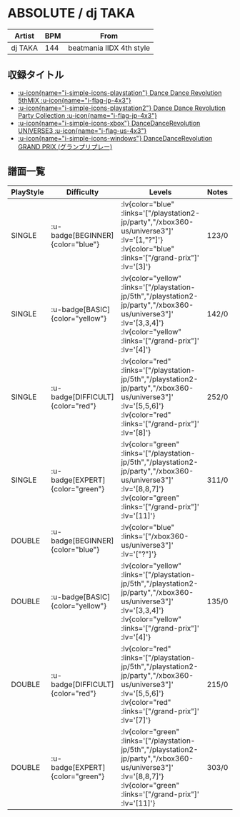 # ABSOLUTE / dj TAKA

|Artist|BPM|From|
|------|---|----|
|dj TAKA|144|beatmania IIDX 4th style|

## 収録タイトル

- [ :u-icon{name="i-simple-icons-playstation"} Dance Dance Revolution 5thMIX :u-icon{name="i-flag-jp-4x3"} ](/playstation-jp/5th)
- [ :u-icon{name="i-simple-icons-playstation2"} Dance Dance Revolution Party Collection :u-icon{name="i-flag-jp-4x3"} ](/playstation2-jp/party)
- [ :u-icon{name="i-simple-icons-xbox"} DanceDanceRevolution UNIVERSE3 :u-icon{name="i-flag-us-4x3"} ](/xbox360-us/universe3)
- [ :u-icon{name="i-simple-icons-windows"} DanceDanceRevolution GRAND PRIX (グランプリプレー)](/grand-prix)

## 譜面一覧

|PlayStyle|Difficulty|Levels|Notes|Movie|
|---------|----------|------|-----|-----|
|SINGLE| :u-badge[BEGINNER]{color="blue"} | :lv{color="blue" :links='["/playstation2-jp/party","/xbox360-us/universe3"]' :lv='[1,"?"]'}  :lv{color="blue" :links='["/grand-prix"]' :lv='[3]'} |123/0||
|SINGLE| :u-badge[BASIC]{color="yellow"} | :lv{color="yellow" :links='["/playstation-jp/5th","/playstation2-jp/party","/xbox360-us/universe3"]' :lv='[3,3,4]'}  :lv{color="yellow" :links='["/grand-prix"]' :lv='[4]'} |142/0||
|SINGLE| :u-badge[DIFFICULT]{color="red"} | :lv{color="red" :links='["/playstation-jp/5th","/playstation2-jp/party","/xbox360-us/universe3"]' :lv='[5,5,6]'}  :lv{color="red" :links='["/grand-prix"]' :lv='[8]'} |252/0||
|SINGLE| :u-badge[EXPERT]{color="green"} | :lv{color="green" :links='["/playstation-jp/5th","/playstation2-jp/party","/xbox360-us/universe3"]' :lv='[8,8,7]'}  :lv{color="green" :links='["/grand-prix"]' :lv='[11]'} |311/0||
|DOUBLE| :u-badge[BEGINNER]{color="blue"} | :lv{color="blue" :links='["/xbox360-us/universe3"]' :lv='["?"]'} |||
|DOUBLE| :u-badge[BASIC]{color="yellow"} | :lv{color="yellow" :links='["/playstation-jp/5th","/playstation2-jp/party","/xbox360-us/universe3"]' :lv='[3,3,4]'}  :lv{color="yellow" :links='["/grand-prix"]' :lv='[4]'} |135/0||
|DOUBLE| :u-badge[DIFFICULT]{color="red"} | :lv{color="red" :links='["/playstation-jp/5th","/playstation2-jp/party","/xbox360-us/universe3"]' :lv='[5,5,6]'}  :lv{color="red" :links='["/grand-prix"]' :lv='[7]'} |215/0||
|DOUBLE| :u-badge[EXPERT]{color="green"} | :lv{color="green" :links='["/playstation-jp/5th","/playstation2-jp/party","/xbox360-us/universe3"]' :lv='[8,8,7]'}  :lv{color="green" :links='["/grand-prix"]' :lv='[11]'} |303/0||
